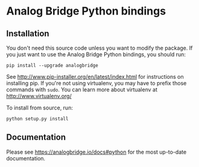 # Analog Bridge Python bindings

## Installation

You don't need this source code unless you want to modify the
package. If you just want to use the Analog Bridge Python bindings, you
should run:

    pip install --upgrade analogbridge

See http://www.pip-installer.org/en/latest/index.html for instructions
on installing pip. If you're not using virtualenv,
you may have to prefix those commands with `sudo`. You can learn more
about virtualenv at http://www.virtualenv.org/

To install from source, run:

    python setup.py install

## Documentation

Please see https://analogbridge.io/docs#python for the most up-to-date documentation.